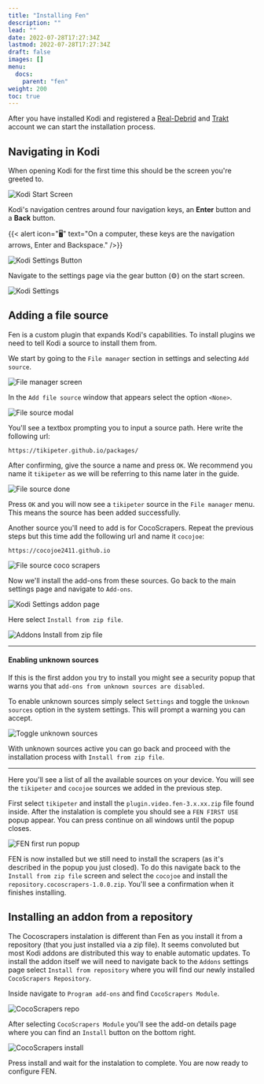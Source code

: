```yaml
---
title: "Installing Fen"
description: ""
lead: ""
date: 2022-07-28T17:27:34Z
lastmod: 2022-07-28T17:27:34Z
draft: false
images: []
menu:
  docs:
    parent: "fen"
weight: 200
toc: true
---
```


After you have installed Kodi and registered a [Real-Debrid](https://real-debrid.com/) and [Trakt](https://trakt.tv/auth/join) account we can start the installation process.

## Navigating in Kodi

When opening Kodi for the first time this should be the screen you're greeted to.

![Kodi Start Screen](kodi-start.png)

Kodi's navigation centres around four navigation keys, an **Enter** button and a **Back** button.

{{< alert icon="🖥" text="On a computer, these keys are the navigation arrows, Enter and Backspace." />}}

![Kodi Settings Button](kodi-settings-button.png)

Navigate to the settings page via the gear button (⚙) on the start screen.

![Kodi Settings](kodi-settings.png)


## Adding a file source

Fen is a custom plugin that expands Kodi's capabilities. To install plugins we need to tell Kodi a source to install them from.

We start by going to the `File manager` section in settings and selecting `Add source`.

![File manager screen](file-manager-add-source.png)

In the `Add file source` window that appears select the option `<None>`.

![File source modal](file-source-none.png)

You'll see a textbox prompting you to input a source path. Here write the following url:

```
https://tikipeter.github.io/packages/
```

After confirming, give the source a name and press `OK`. We recommend you name it `tikipeter` as we will be referring to this name later in the guide.

![File source done](file-source-done.png)

Press `OK` and you will now see a `tikipeter` source in the `File manager` menu. This means the source has been added successfully.

Another source you'll need to add is for CocoScrapers. Repeat the previous steps but this time add the following url and name it `cocojoe`:

```
https://cocojoe2411.github.io
```

![File source coco scrapers](file-source-coco.png)

Now we'll install the add-ons from these sources. Go back to the main settings page and navigate to `Add-ons`.

![Kodi Settings addon page](kodi-settings-addon.png)

Here select `Install from zip file`.

![Addons Install from zip file](addons-install-from-zip.png)

___

#### Enabling unknown sources

If this is the first addon you try to install you might see a security popup that warns you that `add-ons from unknown sources are disabled`.

To enable unknown sources simply select `Settings` and toggle the `Unknown sources` option in the system settings. This will prompt a warning you can accept.

![Toggle unknown sources](unknown-sources.png)

With unknown sources active you can go back and proceed with the installation process with `Install from zip file`.

___

Here you'll see a list of all the available sources on your device. You will see the `tikipeter` and `cocojoe` sources we added in the previous step.

First select `tikipeter` and install the `plugin.video.fen-3.x.xx.zip` file found inside.
After the instalation is complete you should see a `FEN FIRST USE` popup appear. You can press continue on all windows until the popup closes.

![FEN first run popup](fen-first-run-popup.png)

FEN is now installed but we still need to install the scrapers (as it's described in the popup you just closed). To do this navigate back to the `Install from zip file` screen and select the `cocojoe` and install the `repository.cocoscrapers-1.0.0.zip`. You'll see a confirmation when it finishes installing.

## Installing an addon from a repository

The Cocoscrapers instalation is different than Fen as you install it from a repository (that you just installed via a zip file). It seems convoluted but most Kodi addons are distributed this way to enable automatic updates. To install the addon itself we will need to navigate back to the `Addons` settings page select `Install from repository` where you will find our newly installed `CocoScrapers Repository`.

Inside navigate to `Program add-ons` and find `CocoScrapers Module`.

![CocoScrapers repo](cocoscrapers-module.png)

After selecting `CocoScrapers Module` you'll see the add-on details page where you can find an `Install` button on the bottom right.

![CocoScrapers install](cocoscrapers-install.png)

Press install and wait for the instalation to complete. You are now ready to configure FEN.
